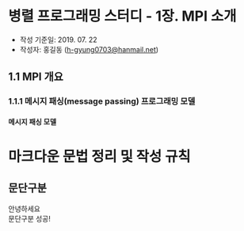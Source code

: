 # 병렬 프로그래밍 스터디 - 1장. MPI 소개

- 작성 기준일: 2019. 07. 22
- 작성자: 홍길동 (h-gyung0703@hanmail.net)

## 1.1 MPI 개요

### 1.1.1 메시지 패싱(message passing) 프로그래밍 모델

#### 메시지 패싱 모델

# 마크다운 문법 정리 및 작성 규칙
## 문단구분
안녕하세요  
문단구분 성공!
